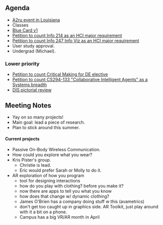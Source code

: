 ## Agenda
- [A2ru event in Louisiana](https://umich.qualtrics.com/jfe/form/SV_9sLXOJz0IaekRV3)
- Classes
- [Blue Card v1](https://drive.google.com/open?id=1TM8L2bRw4hBABlXTcUNlMp2_Gvfzn6iv)
- [Petition to count Info 214 as an HCI major requirement](https://drive.google.com/open?id=1DaHtCg7uV100UwxrY90F61kIOBfwoRTj)
- [Petition to count Info 247 Info Viz as an HCI major requirement](https://drive.google.com/open?id=1Ib_4kkcG1Y-PG_ekxq2xZAnRC0P1D__z)
- User study approval.
- Undergrad (Michael).


### Lower priority
- [Petition to count Critical Making for DE elective](https://docs.google.com/document/d/1kUZVGn3ERgicjI8h9laVo0om6xQswGU2KOwK2-BeTFc/edit?usp=sharing)
- [Petition to count CS294-133 "Collaborative Intelligent Agents" as a Systems breadth](https://drive.google.com/open?id=1VgmwqgFxMfP3Qa-Yd5p0-WZMb8C2ygms)
- [DIS pictorial review](https://github.com/molecule/molecule.github.io/blob/master/_post_drafts/2018-01-15%20DIS-pictorial-review.md)

## Meeting Notes
- Yay on so many projects!
- Main goal: lead a piece of research.
- Plan to stick around this summer.

#### Current projects
- Passive On-Body Wireless Communication.
- How could you explore what you wear?
- Kris Pister's group.
  - Christie is lead.
  - Eric would prefer Sarah or Molly to do it.
- AR exploration of how you program
  - tool for designing interactions 
  - how do you play with clothing? before you make it?
  - now there are apps to tell you what you know
  - how does that change w/ dynamic clothing?
  - James O'Brien has a company doing stuff w this (avametrics)
  - don't get too caught up in graphics side. AR Toolkit, just play around with it a bit on a phone.
  - Campus has a big VR/AR month in April

